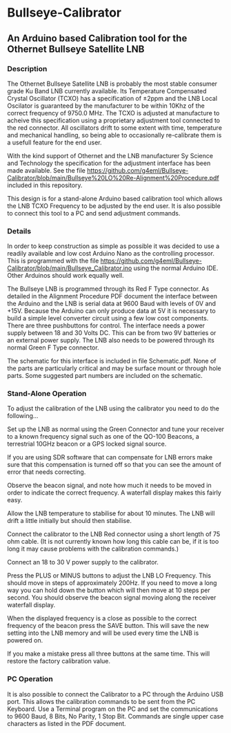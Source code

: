 # Bullseye-Calibrator
## An Arduino based Calibration tool for the Othernet Bullseye Satellite LNB
### Description
The Othernet Bullseye Satellite LNB is probably the most stable consumer grade Ku Band LNB currently available. Its Temperature Compensated Crystal Oscillator (TCXO) has a specification of ±2ppm and the LNB Local Oscilator is guaranteed by the manufacturer to be within 10Khz of the correct frequency of 9750.0 MHz. The TCXO is adjusted at manufacture to acheive this specification using a proprietary adjustment tool connected to the red connector. All oscillators drift to some extent with time, temperature and mechanical handling, so being able to occasionally re-calibrate them is a usefull feature for the end user.

With the kind support of Othernet and the LNB manufacturer Sy Science and Technology the specification for the adjustment interface has been made available. See the file https://github.com/g4eml/Bullseye-Calibrator/blob/main/Bullseye%20LO%20Re-Alignment%20Procedure.pdf included in this repository. 

This design is for a stand-alone Arduino based calibration tool which allows the LNB TCXO Frequency to be adjusted by the end user. It is also possible to connect this tool to a PC and send adjustment commands. 

### Details
In order to keep construction as simple as possible it was decided to use a readily available and low cost Arduino Nano as the controlling processor. This is programmed with the file https://github.com/g4eml/Bullseye-Calibrator/blob/main/Bullseye_Calibrator.ino using the normal Arduino IDE. Other Arduinos should work equally well. 

The Bullseye LNB is programmed through its Red F Type connector. As detailed in the Alignment Procedure PDF document the interface between the Arduino and the LNB is serial data at 9600 Baud with levels of 0V and +15V. Because the Arduino can only produce data at 5V it is necessary to build a simple level converter circuit using a few low cost components. There are three pushbuttons for control. The interface needs a power supply between 18 and 30 Volts DC. This can be from two 9V batteries or an external power supply. The LNB also needs to be powered through its normal Green F Type connector. 

The schematic for this interface is included in file Schematic.pdf.  None of the parts are particularly critical and may be surface mount or through hole parts. Some suggested part numbers are included on the schematic. 

### Stand-Alone Operation
To adjust the calibration of the LNB using the calibrator you need to do the following...

Set up the LNB as normal using the Green Connector and tune your receiver to a known frequency signal such as one of the QO-100 Beacons, a terrestrial 10GHz beacon or a GPS locked signal source.   

If you are using SDR software that can compensate for LNB errors make sure that this compensation is turned off so that you can see the amount of error that needs correcting. 

Observe the beacon signal, and note how much it needs to be moved in order to indicate the correct frequency. A waterfall display makes this fairly easy.

Allow the LNB temperature to stabilise for about 10 minutes. The LNB will drift a little initially but should then stabilise. 

Connect the calibrator to the LNB Red connector using a short length of 75 ohm cable. (It is not currently known how long this cable can be, if it is too long it may cause problems with the calibration commands.) 

Connect an 18 to 30 V power supply to the calibrator. 

Press the PLUS or MINUS buttons to adjust the LNB LO Frequency. This should move in steps of approximately 200Hz. If you need to move a long way you can hold down the button which will then move at 10 steps per second. You should observe the beacon signal moving along the receiver waterfall display.

When the displayed frequency is a close as possible to the correct frequency of the beacon press the SAVE button. This will save the new setting into the LNB memory and will be used every time the LNB is powered on. 

If you make a mistake press all three buttons at the same time. This will restore the factory calibration value. 

### PC Operation
It is also possible to connect the Calibrator to a PC through the Arduino USB port. This allows the calibration commands to be sent from the PC Keyboard. 
Use a Terminal program on the PC and set the communications to 9600 Baud, 8 Bits, No Parity, 1 Stop Bit. 
Commands are single upper case characters as listed in the PDF document. 








